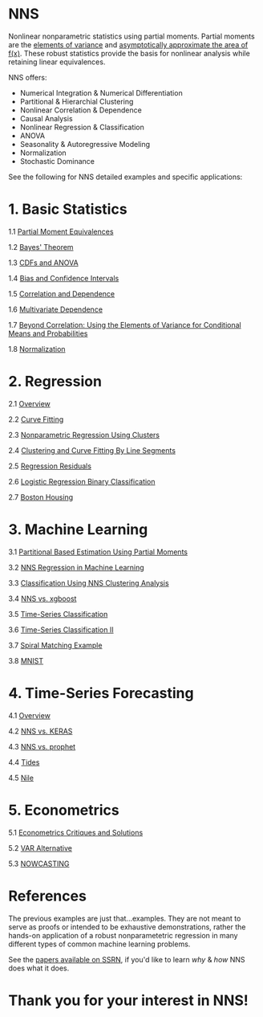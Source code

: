 # NNS
Nonlinear nonparametric statistics using partial moments.  Partial moments are the [elements of variance](https://www.linkedin.com/pulse/elements-variance-fred-viole) and [asymptotically approximate the area of f(x)](https://ssrn.com/abstract=2186471).  These robust statistics provide the basis for nonlinear analysis while retaining linear equivalences.

NNS offers: 
  - Numerical Integration & Numerical Differentiation
  - Partitional & Hierarchial Clustering
  - Nonlinear Correlation & Dependence
  - Causal Analysis
  - Nonlinear Regression & Classification
  - ANOVA
  - Seasonality & Autoregressive Modeling
  - Normalization 
  - Stochastic Dominance

See the following for NNS detailed examples and specific applications:

# 1. Basic Statistics

   1.1 [Partial Moment Equivalences](https://github.com/OVVO-Financial/NNS/blob/NNS-Beta-Version/examples/Partial%20Moments%20Equivalences.md)
   
   1.2 [Bayes' Theorem](https://github.com/OVVO-Financial/NNS/blob/NNS-Beta-Version/examples/Bayes'%20Theorem%20From%20Partial%20Moments.pdf)

   1.3 [CDFs and ANOVA](https://ssrn.com/abstract=3007373)
   
   1.4 [Bias and Confidence Intervals](https://htmlpreview.github.io/?https://github.com/OVVO-Financial/NNS/blob/NNS-Beta-Version/examples/Bias_and_CI.html)

   1.5 [Correlation and Dependence](https://ssrn.com/abstract=3010414)
   
   1.6 [Multivariate Dependence](https://github.com/OVVO-Financial/NNS/blob/NNS-Beta-Version/examples/NNS_vs_multivariance.pdf)
   
   1.7 [Beyond Correlation: Using the Elements of Variance for Conditional Means and Probabilities](https://ssrn.com/abstract=2745308)

   1.8 [Normalization](https://github.com/OVVO-Financial/NNS/blob/NNS-Beta-Version/examples/Normalization.pdf)


# 2. Regression
   
   2.1 [Overview](https://ssrn.com/abstract=3389938)
   
   2.2 [Curve Fitting](https://htmlpreview.github.io/?https://github.com/OVVO-Financial/NNS/blob/NNS-Beta-Version/examples/Curve_Fitting.html)
   
   2.3 [Nonparametric Regression Using Clusters](http://rdcu.be/tz0J)
   
   2.4 [Clustering and Curve Fitting By Line Segments](https://ssrn.com/abstract=2861339)
   
   2.5 [Regression Residuals](https://htmlpreview.github.io/?https://github.com/OVVO-Financial/NNS/blob/NNS-Beta-Version/examples/Regression-Residuals.html)
   
   2.6 [Logistic Regression Binary Classification](https://htmlpreview.github.io/?https://github.com/OVVO-Financial/NNS/blob/NNS-Beta-Version/examples/Logistic_Comparison.html)
   
   2.7 [Boston Housing](https://htmlpreview.github.io/?https://github.com/OVVO-Financial/NNS/blob/NNS-Beta-Version/examples/Boston_Housing.html)

   

# 3. Machine Learning
   3.1 [Partitional Based Estimation Using Partial Moments](https://ssrn.com/abstract=3592491)

   3.2 [NNS Regression in Machine Learning](https://github.com/OVVO-Financial/NNS/blob/NNS-Beta-Version/examples/Machine_Learning.pdf)

   3.3 [Classification Using NNS Clustering Analysis](https://ssrn.com/abstract=2864711)
   
   3.4 [NNS vs. xgboost](https://htmlpreview.github.io/?https://github.com/OVVO-Financial/NNS/blob/NNS-Beta-Version/examples/xgboost_example.html)
   
   3.5 [Time-Series Classification](https://htmlpreview.github.io/?https://github.com/OVVO-Financial/NNS/blob/NNS-Beta-Version/examples/Time_Series_Classification.html)
   
   3.6 [Time-Series Classification II](https://htmlpreview.github.io/?https://github.com/OVVO-Financial/NNS/blob/NNS-Beta-Version/examples/Time_Series_Classification_Expanded.html)

   3.7 [Spiral Matching Example](https://github.com/OVVO-Financial/NNS/blob/NNS-Beta-Version/examples/Sprial%20Matching%20Example.pdf)
   
   3.8 [MNIST](https://github.com/OVVO-Financial/NNS/blob/NNS-Beta-Version/examples/NNS%20vs%20KNN%20MNIST%20dataset.pdf)


# 4. Time-Series Forecasting

   4.1 [Overview](https://ssrn.com/abstract=3382300)
   
   4.2 [NNS vs. KERAS](https://htmlpreview.github.io/?https://github.com/OVVO-Financial/NNS/blob/NNS-Beta-Version/examples/Sunspots_example.html)

   4.3 [NNS vs. prophet](https://htmlpreview.github.io/?https://github.com/OVVO-Financial/NNS/blob/NNS-Beta-Version/examples/prophet_NNS_comparison.html)
   
   4.4 [Tides](https://htmlpreview.github.io/?https://github.com/OVVO-Financial/NNS/blob/NNS-Beta-Version/examples/tides.html)
   
   4.5 [Nile](https://htmlpreview.github.io/?https://github.com/OVVO-Financial/NNS/blob/NNS-Beta-Version/examples/Nile.html)


# 5. Econometrics

   5.1 [Econometrics Critiques and Solutions](https://htmlpreview.github.io/?https://github.com/OVVO-Financial/NNS/blob/NNS-Beta-Version/examples/7_Econometic_Reasons.html)
   
   5.2 [VAR Alternative](https://htmlpreview.github.io/?https://github.com/OVVO-Financial/NNS/blob/NNS-Beta-Version/examples/VAR_example.html)
   
   5.3 [NOWCASTING](https://ssrn.com/abstract=3589816)

# References

The previous examples are just that...examples.  They are not meant to serve as proofs or intended to be exhaustive demonstrations, rather the hands-on application of a robust nonparametetric regression in many different types of common machine learning problems.

See the [papers available on SSRN](https://papers.ssrn.com/sol3/cf_dev/AbsByAuth.cfm?per_id=1421356), if you'd like to learn *why* & *how* NNS does what it does.


# Thank you for your interest in NNS! 
